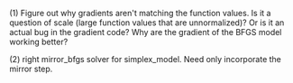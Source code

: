 (1) Figure out why gradients aren't matching the function values. Is it a question of scale (large function values that are unnormalized)? Or is it an actual bug in the gradient code? Why are the gradient of the BFGS model working better?

(2) right mirror_bfgs solver for simplex_model. Need only incorporate the mirror step.